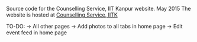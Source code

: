 Source code for the Counselling Service, IIT Kanpur website.
May 2015
The website is hosted at [Counselling Service, IITK](http://iitk.ac.in/counsel)


TO-DO:
-> All other pages
-> Add photos to all tabs in home page
-> Edit event feed in home page
